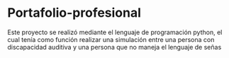 # Portafolio-profesional
Este proyecto se realizó mediante el lenguaje de programación python, el cual tenía como función realizar una simulación entre una persona con discapacidad auditiva y una persona que no maneja el lenguaje de señas
